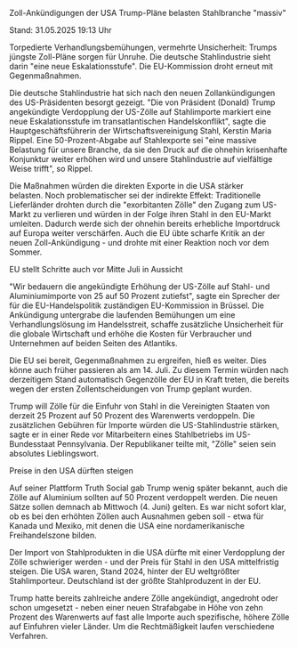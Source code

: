 
Zoll-Ankündigungen der USA
Trump-Pläne belasten Stahlbranche "massiv"


Stand: 31.05.2025 19:13 Uhr


Torpedierte Verhandlungsbemühungen, vermehrte Unsicherheit: Trumps jüngste Zoll-Pläne sorgen für Unruhe. Die deutsche Stahlindustrie sieht darin "eine neue Eskalationsstufe". Die EU-Kommission droht erneut mit Gegenmaßnahmen.



Die deutsche Stahlindustrie hat sich nach den neuen Zollankündigungen des US-Präsidenten besorgt gezeigt. "Die von Präsident (Donald) Trump angekündigte Verdopplung der US-Zölle auf Stahlimporte markiert eine neue Eskalationsstufe im transatlantischen Handelskonflikt", sagte die Hauptgeschäftsführerin der Wirtschaftsvereinigung Stahl, Kerstin Maria Rippel. Eine 50-Prozent-Abgabe auf Stahlexporte sei "eine massive Belastung für unsere Branche, da sie den Druck auf die ohnehin krisenhafte Konjunktur weiter erhöhen wird und unsere Stahlindustrie auf vielfältige Weise trifft", so Rippel.


Die Maßnahmen würden die direkten Exporte in die USA stärker belasten. Noch problematischer sei der indirekte Effekt: Traditionelle Lieferländer drohten durch die "exorbitanten Zölle" den Zugang zum US-Markt zu verlieren und würden in der Folge ihren Stahl in den EU-Markt umleiten. Dadurch werde sich der ohnehin bereits erhebliche Importdruck auf Europa weiter verschärfen. Auch die EU übte scharfe Kritik an der neuen Zoll-Ankündigung - und drohte mit einer Reaktion noch vor dem Sommer.



EU stellt Schritte auch vor Mitte Juli in Aussicht


"Wir bedauern die angekündigte Erhöhung der US-Zölle auf Stahl- und Aluminiumimporte von 25 auf 50 Prozent zutiefst", sagte ein Sprecher der für die EU-Handelspolitik zuständigen EU-Kommission in Brüssel. Die Ankündigung untergrabe die laufenden Bemühungen um eine Verhandlungslösung im Handelsstreit, schaffe zusätzliche Unsicherheit für die globale Wirtschaft und erhöhe die Kosten für Verbraucher und Unternehmen auf beiden Seiten des Atlantiks. 


Die EU sei bereit, Gegenmaßnahmen zu ergreifen, hieß es weiter. Dies könne auch früher passieren als am 14. Juli. Zu diesem Termin würden nach derzeitigem Stand automatisch Gegenzölle der EU in Kraft treten, die bereits wegen der ersten Zollentscheidungen von Trump geplant wurden.


Trump will Zölle für die Einfuhr von Stahl in die Vereinigten Staaten von derzeit 25 Prozent auf 50 Prozent des Warenwerts verdoppeln. Die zusätzlichen Gebühren für Importe würden die US-Stahlindustrie stärken, sagte er in einer Rede vor Mitarbeitern eines Stahlbetriebs im US-Bundesstaat Pennsylvania. Der Republikaner teilte mit, "Zölle" seien sein absolutes Lieblingswort. 

Preise in den USA dürften steigen


Auf seiner Plattform Truth Social gab Trump wenig später bekannt, auch die Zölle auf Aluminium sollten auf 50 Prozent verdoppelt werden. Die neuen Sätze sollen demnach ab Mittwoch (4. Juni) gelten. Es war nicht sofort klar, ob es bei den erhöhten Zöllen auch Ausnahmen geben soll - etwa für Kanada und Mexiko, mit denen die USA eine nordamerikanische Freihandelszone bilden.


Der Import von Stahlprodukten in die USA dürfte mit einer Verdopplung der Zölle schwieriger werden - und der Preis für Stahl in den USA mittelfristig steigen. Die USA waren, Stand 2024, hinter der EU weltgrößter Stahlimporteur. Deutschland ist der größte Stahlproduzent in der EU. 


Trump hatte bereits zahlreiche andere Zölle angekündigt, angedroht oder schon umgesetzt - neben einer neuen Strafabgabe in Höhe von zehn Prozent des Warenwerts auf fast alle Importe auch spezifische, höhere Zölle auf Einfuhren vieler Länder. Um die Rechtmäßigkeit laufen verschiedene Verfahren. 

